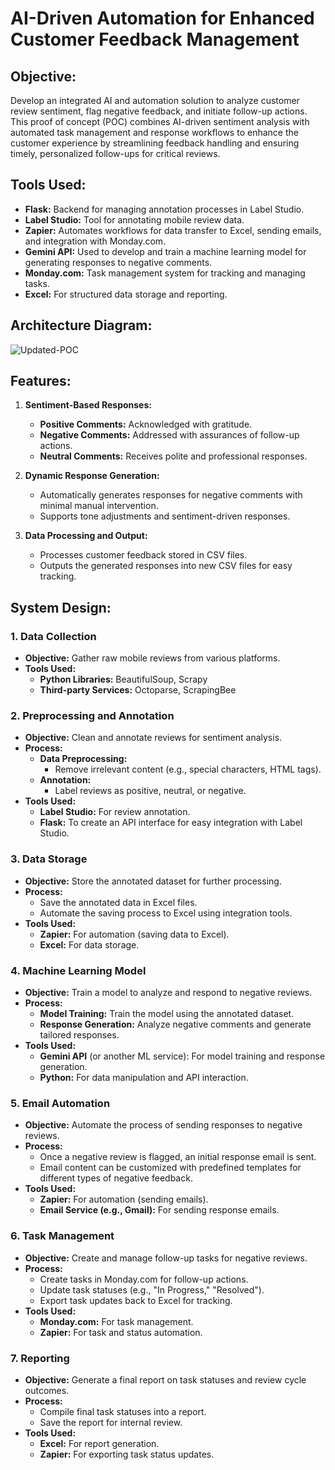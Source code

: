 # AI-Driven Automation for Enhanced Customer Feedback Management

## Objective:
Develop an integrated AI and automation solution to analyze customer review sentiment, flag negative feedback, and initiate follow-up actions. This proof of concept (POC) combines AI-driven sentiment analysis with automated task management and response workflows to enhance the customer experience by streamlining feedback handling and ensuring timely, personalized follow-ups for critical reviews.

## Tools Used:
- **Flask:** Backend for managing annotation processes in Label Studio.
- **Label Studio:** Tool for annotating mobile review data.
- **Zapier:** Automates workflows for data transfer to Excel, sending emails, and integration with Monday.com.
- **Gemini API:** Used to develop and train a machine learning model for generating responses to negative comments.
- **Monday.com:** Task management system for tracking and managing tasks.
- **Excel:** For structured data storage and reporting.

## Architecture Diagram:
![Updated-POC](https://github.com/user-attachments/assets/0999f8f7-2a8b-4817-bc9c-3d491c2a80f1)

## Features:
1. **Sentiment-Based Responses:**
   - **Positive Comments:** Acknowledged with gratitude.
   - **Negative Comments:** Addressed with assurances of follow-up actions.
   - **Neutral Comments:** Receives polite and professional responses.
   
2. **Dynamic Response Generation:**
   - Automatically generates responses for negative comments with minimal manual intervention.
   - Supports tone adjustments and sentiment-driven responses.

3. **Data Processing and Output:**
   - Processes customer feedback stored in CSV files.
   - Outputs the generated responses into new CSV files for easy tracking.

## System Design:

### **1. Data Collection**
- **Objective:** Gather raw mobile reviews from various platforms.
- **Tools Used:**
  - **Python Libraries:** BeautifulSoup, Scrapy
  - **Third-party Services:** Octoparse, ScrapingBee

### **2. Preprocessing and Annotation**
- **Objective:** Clean and annotate reviews for sentiment analysis.
- **Process:**
  - **Data Preprocessing:** 
    - Remove irrelevant content (e.g., special characters, HTML tags).
  - **Annotation:** 
    - Label reviews as positive, neutral, or negative.
- **Tools Used:**
  - **Label Studio:** For review annotation.
  - **Flask:** To create an API interface for easy integration with Label Studio.

### **3. Data Storage**
- **Objective:** Store the annotated dataset for further processing.
- **Process:**
  - Save the annotated data in Excel files.
  - Automate the saving process to Excel using integration tools.
- **Tools Used:**
  - **Zapier:** For automation (saving data to Excel).
  - **Excel:** For data storage.

### **4. Machine Learning Model**
- **Objective:** Train a model to analyze and respond to negative reviews.
- **Process:**
  - **Model Training:** Train the model using the annotated dataset.
  - **Response Generation:** Analyze negative comments and generate tailored responses.
- **Tools Used:**
  - **Gemini API** (or another ML service): For model training and response generation.
  - **Python:** For data manipulation and API interaction.

### **5. Email Automation**
- **Objective:** Automate the process of sending responses to negative reviews.
- **Process:**
  - Once a negative review is flagged, an initial response email is sent.
  - Email content can be customized with predefined templates for different types of negative feedback.
- **Tools Used:**
  - **Zapier:** For automation (sending emails).
  - **Email Service (e.g., Gmail):** For sending response emails.

### **6. Task Management**
- **Objective:** Create and manage follow-up tasks for negative reviews.
- **Process:**
  - Create tasks in Monday.com for follow-up actions.
  - Update task statuses (e.g., "In Progress," "Resolved").
  - Export task updates back to Excel for tracking.
- **Tools Used:**
  - **Monday.com:** For task management.
  - **Zapier:** For task and status automation.

### **7. Reporting**
- **Objective:** Generate a final report on task statuses and review cycle outcomes.
- **Process:**
  - Compile final task statuses into a report.
  - Save the report for internal review.
- **Tools Used:**
  - **Excel:** For report generation.
  - **Zapier:** For exporting task status updates.
